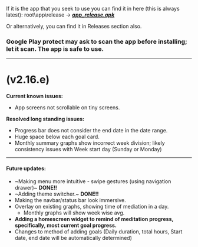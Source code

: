 If it is the app that you seek to use you can find it in here (this is always latest): root\app\release -> ***[app_release.apk](https://github.com/spewedprojects/MeditationTracker/blob/master/app/release/app-release.apk)***

Or alternatively, you can find it in Releases section also.

### Google Play protect may ask to scan the app before installing; let it scan. **The app is safe to use.**

***

# (v2.16.e)
**Current known issues:**
- App screens not scrollable on tiny screens.


__Resolved long standing issues:__
- Progress bar does not consider the end date in the date range.
- Huge space below each goal card.
- Monthly summary graphs show incorrect week division; likely consistency issues with Week start day (Sunday or Monday)

***
#### **Future updates:**
- ~Making menu more intuitive - swipe gestures (using navigation drawer)~ __DONE!!__
- ~Adding theme switcher.~ __DONE!!__
- Making the navbar/status bar look immersive.
- Overlay on existing graphs, showing time of mediation in a day.
  - Monthly graphs will show week wise avg.
- **Adding a homescreen widget to remind of meditation progress, specifically, most current goal progress.**
- Changes to method of adding goals (Daily duration, total hours, Start date, end date will be automatically determined)
